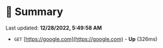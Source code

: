 # 📖 Summary
Last updated: **12/28/2022, 5:49:58 AM**

- `GET` [https://google.com](https://google.com) - **Up** (326ms)
